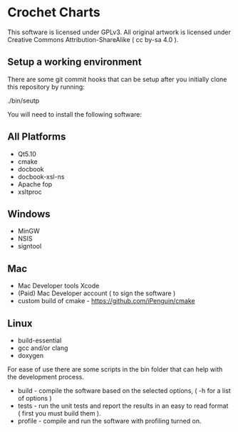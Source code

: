 # Crochet Charts

This software is licensed under GPLv3. All original artwork is licensed under Creative Commons Attribution-ShareAlike ( cc by-sa 4.0 ).

## Setup a working environment

There are some git commit hooks that can be setup after you initially clone this repository by running:

./bin/seutp

You will need to install the following software:

All Platforms
--------------
+ Qt5.10
+ cmake
+ docbook
+ docbook-xsl-ns
+ Apache fop
+ xsltproc

Windows
--------
+ MinGW
+ NSIS
+ signtool 

Mac
----
+ Mac Developer tools Xcode
+ (Paid) Mac Developer account ( to sign the software )
+ custom build of cmake - https://github.com/iPenguin/cmake

Linux
------
+ build-essential
+ gcc and/or clang
+ doxygen

For ease of use there are some scripts in the bin folder that can help with the development process.

- build   - compile the software based on the selected options, ( -h for a list of options )
- tests   - run the unit tests and report the results in an easy to read format ( first you must build them ).
- profile - compile and run the software with profiling turned on.

